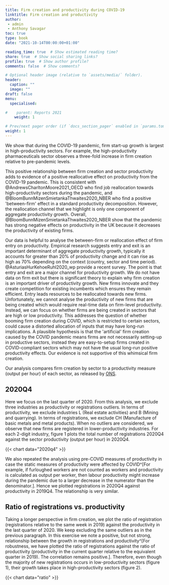 ```yaml
---
title: Firm creation and productivity during COVID-19
linktitle: Firm creation and productivity
author:
 - admin
 - Anthony Savagar
toc: true
type: book
date: "2021-10-14T00:00:00+01:00"

reading_time: true  # Show estimated reading time?
share: true  # Show social sharing links?
profile: true  # Show author profile?
comments: false  # Show comments?

# Optional header image (relative to `assets/media/` folder).
header:
  caption: ""
  image: ""
draft: false
menu:
  specialised:

#    parent: Reports 2021
    weight: 1

# Prev/next pager order (if `docs_section_pager` enabled in `params.toml`)
weight: 1
---
```


We show that during the COVID-19 pandemic, firm start-up growth is largest in high-productivity sectors. For example, the high-productivity pharmaceuticals sector observes a three-fold increase in firm creation relative to pre-pandemic levels.

 

This positive relationship between firm creation and sector productivity adds to evidence of a positive reallocative effect on productivity from the COVID-19 pandemic. This is consistent with @AndrewsCharltonMoore2021_OECD who find job reallocation towards high-productivity sectors during the pandemic, and @BloomBunnMizenSmietankaThwaites2020_NBER who find a positive 'between-firm' effect in a standard productivity decomposition. However, the reallocation channel that we highlight is only one component of aggregate productivity growth. Overall, @BloomBunnMizenSmietankaThwaites2020_NBER show that the pandemic has strong negative effects on productivity in the UK because it decreases the productivity of existing firms. 

 

Our data is helpful to analyse the between-firm or reallocation effect of firm entry on productivity. Empirical research suggests entry and exit is an important determinant of aggregate productivity growth, typically it accounts for greater than 20\% of productivity change and it can rise as high as 70% depending on the context (country, sector and time period). @AsturiasHurKehoeRuhl2020_wp provide a recent survey. The point is that entry and exit are a major channel for productivity growth. We do not have data on firm exit but there is significant theory to explain why firm creation is an important driver of productivity growth. New firms innovate and they create competition for existing incumbents which ensures they remain efficient. Entry leads resources to be reallocated towards new firms. Unfortunately, we cannot analyse the productivity of new firms that are being created which would require real-time data on firm-level productivity. Instead, we can focus on whether firms are being created in sectors that are high or low productivity. This addresses the question of whether booming firm creation during COVID, which is restricted to certain sectors, could cause a distorted allocation of inputs that may have long-run implications. A plausible hypothesis is that the 'artificial' firm creation caused by the COVID pandemic means firms are not necessarily setting-up in productive sectors, instead they are easy-to-setup firms created in COVID-compliant sectors which may not have the usual long-run positive productivity effects. Our evidence is not supportive of this whimsical firm creation.

 

Our analysis compares firm creation by sector to a productivity measure (output per hour) of each sector, as released by [ONS](https://www.ons.gov.uk/economy/economicoutputandproductivity/productivitymeasures/datasets/flashproductivitybysection).



## 2020Q4

Here we focus on the last quarter of 2020. From this analysis, we exclude three industries as productivity or registrations outliers. In terms of productivity, we exclude industries L (Real estate activities) and B (Mining and quarrying). In terms of registrations, we exclude CH (Manufacture of basic metals and metal products). When no outliers are considered, we observe that new firms are registered in lower-productivity industries. For each 2-digit industry, figure 1 plots the total number of registrations 2020Q4 against the sector productivity (output per hour) in 2020Q4.

{{< chart data="2020q4" >}}

We also repeated the analysis using pre-COVID measures of productivity in case the static measures of productivity were affected by COVID^[For example, if furloughed workers are not counted as workers and productivity is calculated as output per worker, then labour productivity might increase during the pandemic due to a larger decrease in the numerator than the denominator.]. Hence we plotted registrations in 2020Q4 against productivity in 2019Q4. The relationship is very similar.



## Ratio of registrations vs. productivity

Taking a longer perspective in firm creation, we plot the ratio of registration (registrations relative to the same week in 2019) against the productivity in the last quarter of 2020. We keep excluding the same outliers as in the previous paragraph. In this exercise we note a positive, but not strong, relationship between the growth in registrations and productivity^[For robustness, we have plotted the ratio of registrations against the ratio of productivity (productivity in the current quarter relative to the equivalent quarter in 2019). The correlation remains positive.]. Therefore, even though the majority of new registrations occurs in low-productivity sectors (figure 1), their growth takes place in high-productivity sectors (figure 2).

{{< chart data="ratio" >}}
